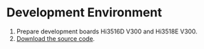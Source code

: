# Development Environment<a name="EN-US_TOPIC_0000001077607540"></a>

1.  Prepare development boards Hi3516D V300 and Hi3518E V300.
2.  [Download the source code](../get-code/sourcecode-acquire.md).

